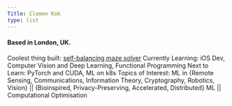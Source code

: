 ```yaml
---
Title: Clemen Kok
type: list
---
```


#### Based in London, UK.

Coolest thing built: [self-balancing maze solver](https://github.com/clemenkok/BalanceBug)
Currently Learning: iOS Dev, Computer Vision and Deep Learning, Functional Programming 
Next to Learn: PyTorch and CUDA, ML on k8s
Topics of Interest: ML in {Remote Sensing, Communications, Information Theory, Cryptography, Robotics, Vision} || {Bioinspired, Privacy-Preserving, Accelerated, Distributed} ML || Computational Optimisation


<!-- #### Email
For enquiries or longer messages, please email me. -->



